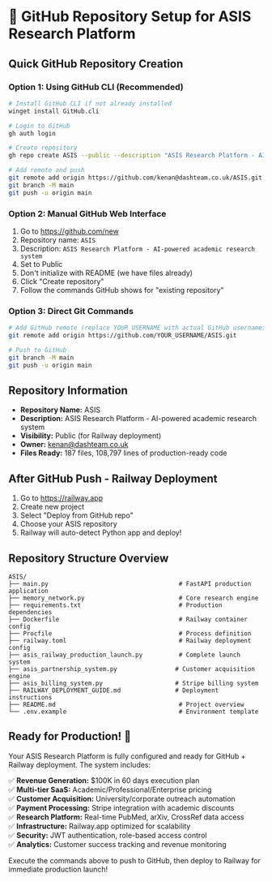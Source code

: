 # 🐙 GitHub Repository Setup for ASIS Research Platform

## Quick GitHub Repository Creation

### Option 1: Using GitHub CLI (Recommended)
```bash
# Install GitHub CLI if not already installed
winget install GitHub.cli

# Login to GitHub
gh auth login

# Create repository
gh repo create ASIS --public --description "ASIS Research Platform - AI-powered academic research system targeting $100K revenue in 60 days"

# Add remote and push
git remote add origin https://github.com/kenan@dashteam.co.uk/ASIS.git
git branch -M main
git push -u origin main
```

### Option 2: Manual GitHub Web Interface
1. Go to https://github.com/new
2. Repository name: `ASIS`
3. Description: `ASIS Research Platform - AI-powered academic research system`
4. Set to Public
5. Don't initialize with README (we have files already)
6. Click "Create repository"
7. Follow the commands GitHub shows for "existing repository"

### Option 3: Direct Git Commands
```bash
# Add GitHub remote (replace YOUR_USERNAME with actual GitHub username)
git remote add origin https://github.com/YOUR_USERNAME/ASIS.git

# Push to GitHub
git branch -M main
git push -u origin main
```

## Repository Information
- **Repository Name:** ASIS
- **Description:** ASIS Research Platform - AI-powered academic research system
- **Visibility:** Public (for Railway deployment)
- **Owner:** kenan@dashteam.co.uk
- **Files Ready:** 187 files, 108,797 lines of production-ready code

## After GitHub Push - Railway Deployment
1. Go to https://railway.app
2. Create new project
3. Select "Deploy from GitHub repo"
4. Choose your ASIS repository
5. Railway will auto-detect Python app and deploy!

## Repository Structure Overview
```
ASIS/
├── main.py                                    # FastAPI production application
├── memory_network.py                          # Core research engine
├── requirements.txt                           # Production dependencies
├── Dockerfile                                 # Railway container config
├── Procfile                                   # Process definition
├── railway.toml                               # Railway deployment config
├── asis_railway_production_launch.py          # Complete launch system
├── asis_partnership_system.py                # Customer acquisition engine
├── asis_billing_system.py                    # Stripe billing system
├── RAILWAY_DEPLOYMENT_GUIDE.md               # Deployment instructions
├── README.md                                  # Project overview
└── .env.example                               # Environment template
```

## Ready for Production! 🚀
Your ASIS Research Platform is fully configured and ready for GitHub + Railway deployment. The system includes:

✅ **Revenue Generation:** $100K in 60 days execution plan  
✅ **Multi-tier SaaS:** Academic/Professional/Enterprise pricing  
✅ **Customer Acquisition:** University/corporate outreach automation  
✅ **Payment Processing:** Stripe integration with academic discounts  
✅ **Research Platform:** Real-time PubMed, arXiv, CrossRef data access  
✅ **Infrastructure:** Railway.app optimized for scalability  
✅ **Security:** JWT authentication, role-based access control  
✅ **Analytics:** Customer success tracking and revenue monitoring  

Execute the commands above to push to GitHub, then deploy to Railway for immediate production launch!
